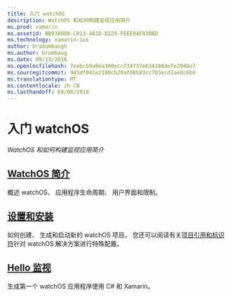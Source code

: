 ```yaml
---
title: 入门 watchOS
description: WatchOS 和如何构建监视应用简介
ms.prod: xamarin
ms.assetid: BB938008-C013-4A1D-8229-FEEE94F83BBD
ms.technology: xamarin-ios
author: bradumbaugh
ms.author: brumbaug
ms.date: 09/13/2016
ms.openlocfilehash: 7eabcb9a9ea300eccf34737e634168defe2948e7
ms.sourcegitcommit: 945df041e2180cb20af08b83cc703ecd1aedc6b0
ms.translationtype: MT
ms.contentlocale: zh-CN
ms.lasthandoff: 04/04/2018
---
```

# <a name="getting-started-with-watchos"></a>入门 watchOS

_WatchOS 和如何构建监视应用简介_

## <a name="introduction-to-watchosioswatchosget-startedintro-to-watchosmd"></a>[WatchOS 简介](~/ios/watchos/get-started/intro-to-watchos.md)

概述 watchOS、 应用程序生命周期、 用户界面和限制。

## <a name="setup--installationioswatchosget-startedinstallationmd"></a>[设置和安装](~/ios/watchos/get-started/installation.md)

如何创建、 生成和启动新的 watchOS 项目。
您还可以阅读有关[项目引用和标识符](~/ios/watchos/get-started/project-references.md)针对 watchOS 解决方案进行特殊配置。

## <a name="hello-watchioswatchosget-startedhello-watchmd"></a>[Hello 监视](~/ios/watchos/get-started/hello-watch.md)

生成第一个 watchOS 应用程序使用 C# 和 Xamarin。

